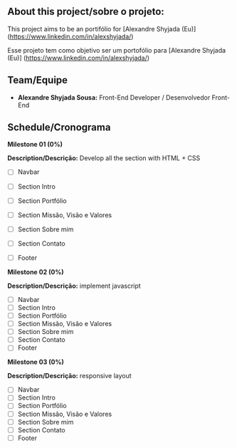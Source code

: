## About this project/sobre o projeto:

This project aims to be an portifólio for [Alexandre Shyjada (Eu)] (https://www.linkedin.com/in/alexshyjada/)

Esse projeto tem como objetivo ser um portofólio para [Alexandre Shyjada (Eu)] (https://www.linkedin.com/in/alexshyjada/)

## Team/Equipe
- **Alexandre Shyjada Sousa:** Front-End Developer / Desenvolvedor Front-End

## Schedule/Cronograma

**Milestone 01 (0%)**

**Description/Descrição:** Develop all the section with HTML + CSS

- [ ] Navbar
- [ ] Section Intro
- [ ] Section Portfólio
- [ ] Section Missão, Visão e Valores
- [ ] Section Sobre mim
- [ ] Section Contato
- [ ] Footer


**Milestone 02 (0%)**

**Description/Descrição:** implement javascript

- [ ] Navbar
- [ ] Section Intro
- [ ] Section Portfólio
- [ ] Section Missão, Visão e Valores
- [ ] Section Sobre mim
- [ ] Section Contato
- [ ] Footer

**Milestone 03 (0%)**

**Description/Descrição:** responsive layout

- [ ] Navbar
- [ ] Section Intro
- [ ] Section Portfólio
- [ ] Section Missão, Visão e Valores
- [ ] Section Sobre mim
- [ ] Section Contato
- [ ] Footer